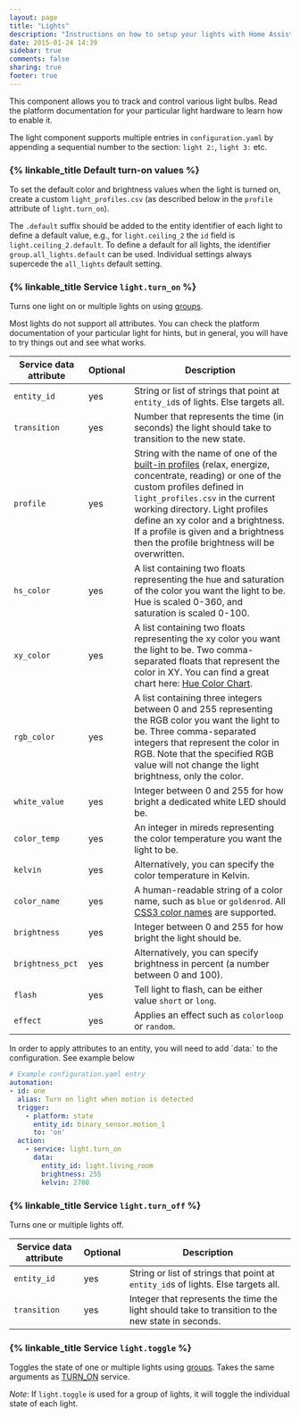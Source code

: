 ```yaml
---
layout: page
title: "Lights"
description: "Instructions on how to setup your lights with Home Assistant."
date: 2015-01-24 14:39
sidebar: true
comments: false
sharing: true
footer: true
---
```


This component allows you to track and control various light bulbs. Read the platform documentation for your particular light hardware to learn how to enable it.

<p class='note'>
The light component supports multiple entries in <code>configuration.yaml</code> by appending a sequential number to the section: <code>light 2:</code>, <code>light 3:</code> etc.
</p>

### {% linkable_title Default turn-on values %}

To set the default color and brightness values when the light is turned on, create a custom `light_profiles.csv` (as described below in the `profile` attribute of `light.turn_on`).

The `.default` suffix should be added to the entity identifier of each light to define a default value, e.g., for `light.ceiling_2` the `id` field is `light.ceiling_2.default`. To define a default for all lights, the identifier `group.all_lights.default` can be used. Individual settings always supercede the `all_lights` default setting.

### {% linkable_title Service `light.turn_on` %}

Turns one light on or multiple lights on using [groups]({{site_root}}/components/group/).

Most lights do not support all attributes. You can check the platform documentation of your particular light for hints, but in general, you will have to try things out and see what works.

| Service data attribute | Optional | Description |
| ---------------------- | -------- | ----------- |
| `entity_id` | yes | String or list of strings that point at `entity_id`s of lights. Else targets all.
| `transition` | yes | Number that represents the time (in seconds) the light should take to transition to the new state.
| `profile` | yes | String with the name of one of the [built-in profiles](https://github.com/home-assistant/home-assistant/blob/master/homeassistant/components/light/light_profiles.csv) (relax, energize, concentrate, reading) or one of the custom profiles defined in `light_profiles.csv` in the current working directory.  Light profiles define an xy color and a brightness. If a profile is given and a brightness then the profile brightness will be overwritten.
| `hs_color` | yes | A list containing two floats representing the hue and saturation of the color you want the light to be. Hue is scaled 0-360, and saturation is scaled 0-100.
| `xy_color` | yes | A list containing two floats representing the xy color you want the light to be. Two comma-separated floats that represent the color in XY. You can find a great chart here: [Hue Color Chart](https://developers.meethue.com/documentation/core-concepts#color_gets_more_complicated).
| `rgb_color` | yes | A list containing three integers between 0 and 255 representing the RGB color you want the light to be. Three comma-separated integers that represent the color in RGB. Note that the specified RGB value will not change the light brightness, only the color.
| `white_value` | yes | Integer between 0 and 255 for how bright a dedicated white LED should be.
| `color_temp` | yes | An integer in mireds representing the color temperature you want the light to be.
| `kelvin` | yes | Alternatively, you can specify the color temperature in Kelvin.
| `color_name` | yes | A human-readable string of a color name, such as `blue` or `goldenrod`. All [CSS3 color names](https://www.w3.org/TR/css-color-3/#svg-color) are supported.
| `brightness` | yes | Integer between 0 and 255 for how bright the light should be.
| `brightness_pct`| yes | Alternatively, you can specify brightness in percent (a number between 0 and 100).
| `flash` | yes | Tell light to flash, can be either value `short` or `long`.
| `effect`| yes | Applies an effect such as `colorloop` or `random`.

<p class='note'>
In order to apply attributes to an entity, you will need to add `data:` to the configuration. See example below
</p>

```yaml
# Example configuration.yaml entry
automation:
- id: one
  alias: Turn on light when motion is detected
  trigger:
    - platform: state
      entity_id: binary_sensor.motion_1
      to: 'on'
  action:
    - service: light.turn_on
      data:
        entity_id: light.living_room
        brightness: 255
        kelvin: 2700
```

### {% linkable_title Service `light.turn_off` %}

Turns one or multiple lights off.

| Service data attribute | Optional | Description |
| ---------------------- | -------- | ----------- |
| `entity_id` | yes | String or list of strings that point at `entity_id`s of lights. Else targets all.
| `transition` | yes | Integer that represents the time the light should take to transition to the new state in seconds.

### {% linkable_title Service `light.toggle` %}

Toggles the state of one or multiple lights using [groups]({{site_root}}/components/group/). 
Takes the same arguments as [TURN_ON](#service-lightturn_on) service.

*Note*: If `light.toggle` is used for a group of lights, it will toggle the individual state of each light.

